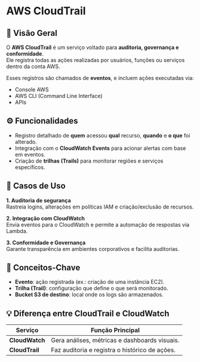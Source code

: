 # AWS CloudTrail  

## 📘 Visão Geral  
O **AWS CloudTrail** é um serviço voltado para **auditoria, governança e conformidade**.  
Ele registra todas as ações realizadas por usuários, funções ou serviços dentro da conta AWS.  

Esses registros são chamados de **eventos**, e incluem ações executadas via:
- Console AWS  
- AWS CLI (Command Line Interface)  
- APIs  

## ⚙️ Funcionalidades  
- Registro detalhado de **quem** acessou **qual** recurso, **quando** e **o que** foi alterado.  
- Integração com o **CloudWatch Events** para acionar alertas com base em eventos.  
- Criação de **trilhas (Trails)** para monitorar regiões e serviços específicos.  

## 🧩 Casos de Uso  
**1. Auditoria de segurança**  
Rastreia logins, alterações em políticas IAM e criação/exclusão de recursos.  

**2. Integração com CloudWatch**  
Envia eventos para o CloudWatch e permite a automação de respostas via Lambda.  

**3. Conformidade e Governança**  
Garante transparência em ambientes corporativos e facilita auditorias.  

## 🧠 Conceitos-Chave  
- **Evento**: ação registrada (ex.: criação de uma instância EC2).  
- **Trilha (Trail)**: configuração que define o que será monitorado.  
- **Bucket S3 de destino**: local onde os logs são armazenados.  

## 💡 Diferença entre CloudTrail e CloudWatch  
| Serviço | Função Principal |
|----------|------------------|
| **CloudWatch** | Gera análises, métricas e dashboards visuais. |
| **CloudTrail** | Faz auditoria e registra o histórico de ações. |
